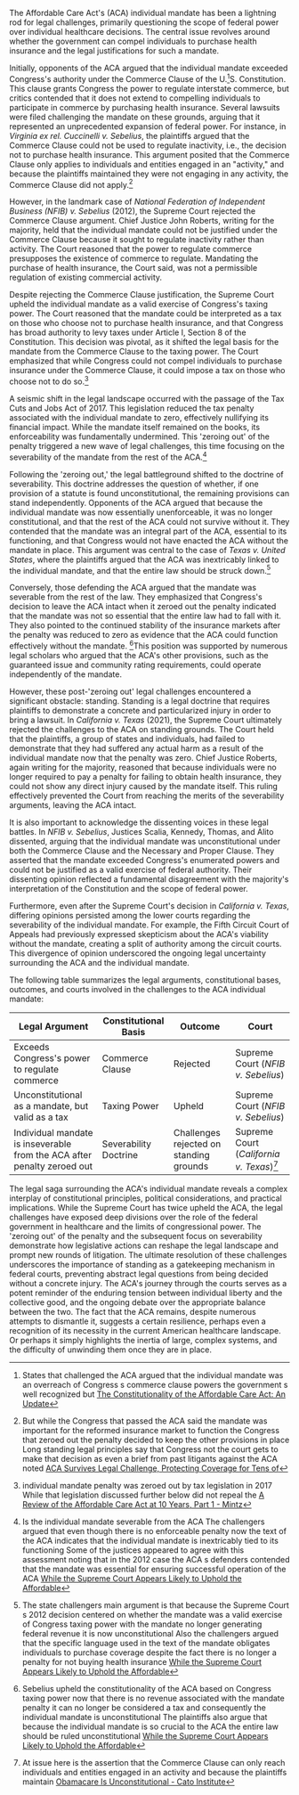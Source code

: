 The Affordable Care Act's (ACA) individual mandate has been a lightning rod for legal challenges, primarily questioning the scope of federal power over individual healthcare decisions. The central issue revolves around whether the government can compel individuals to purchase health insurance and the legal justifications for such a mandate.

Initially, opponents of the ACA argued that the individual mandate exceeded Congress's authority under the Commerce Clause of the U.[^1]S. Constitution. This clause grants Congress the power to regulate interstate commerce, but critics contended that it does not extend to compelling individuals to participate in commerce by purchasing health insurance. Several lawsuits were filed challenging the mandate on these grounds, arguing that it represented an unprecedented expansion of federal power. For instance, in *Virginia ex rel. Cuccinelli v. Sebelius*, the plaintiffs argued that the Commerce Clause could not be used to regulate inactivity, i.e., the decision not to purchase health insurance. This argument posited that the Commerce Clause only applies to individuals and entities engaged in an "activity," and because the plaintiffs maintained they were not engaging in any activity, the Commerce Clause did not apply.[^2]

However, in the landmark case of *National Federation of Independent Business (NFIB) v. Sebelius* (2012), the Supreme Court rejected the Commerce Clause argument. Chief Justice John Roberts, writing for the majority, held that the individual mandate could not be justified under the Commerce Clause because it sought to regulate inactivity rather than activity. The Court reasoned that the power to regulate commerce presupposes the existence of commerce to regulate. Mandating the purchase of health insurance, the Court said, was not a permissible regulation of existing commercial activity.

Despite rejecting the Commerce Clause justification, the Supreme Court upheld the individual mandate as a valid exercise of Congress's taxing power. The Court reasoned that the mandate could be interpreted as a tax on those who choose not to purchase health insurance, and that Congress has broad authority to levy taxes under Article I, Section 8 of the Constitution. This decision was pivotal, as it shifted the legal basis for the mandate from the Commerce Clause to the taxing power. The Court emphasized that while Congress could not compel individuals to purchase insurance under the Commerce Clause, it could impose a tax on those who choose not to do so.[^3]

A seismic shift in the legal landscape occurred with the passage of the Tax Cuts and Jobs Act of 2017. This legislation reduced the tax penalty associated with the individual mandate to zero, effectively nullifying its financial impact. While the mandate itself remained on the books, its enforceability was fundamentally undermined. This 'zeroing out' of the penalty triggered a new wave of legal challenges, this time focusing on the severability of the mandate from the rest of the ACA.[^4]

Following the 'zeroing out,' the legal battleground shifted to the doctrine of severability. This doctrine addresses the question of whether, if one provision of a statute is found unconstitutional, the remaining provisions can stand independently. Opponents of the ACA argued that because the individual mandate was now essentially unenforceable, it was no longer constitutional, and that the rest of the ACA could not survive without it. They contended that the mandate was an integral part of the ACA, essential to its functioning, and that Congress would not have enacted the ACA without the mandate in place. This argument was central to the case of *Texas v. United States*, where the plaintiffs argued that the ACA was inextricably linked to the individual mandate, and that the entire law should be struck down.[^5]

Conversely, those defending the ACA argued that the mandate was severable from the rest of the law. They emphasized that Congress's decision to leave the ACA intact when it zeroed out the penalty indicated that the mandate was not so essential that the entire law had to fall with it. They also pointed to the continued stability of the insurance markets after the penalty was reduced to zero as evidence that the ACA could function effectively without the mandate. [^6]This position was supported by numerous legal scholars who argued that the ACA's other provisions, such as the guaranteed issue and community rating requirements, could operate independently of the mandate.

However, these post-'zeroing out' legal challenges encountered a significant obstacle: standing. Standing is a legal doctrine that requires plaintiffs to demonstrate a concrete and particularized injury in order to bring a lawsuit. In *California v. Texas* (2021), the Supreme Court ultimately rejected the challenges to the ACA on standing grounds. The Court held that the plaintiffs, a group of states and individuals, had failed to demonstrate that they had suffered any actual harm as a result of the individual mandate now that the penalty was zero. Chief Justice Roberts, again writing for the majority, reasoned that because individuals were no longer required to pay a penalty for failing to obtain health insurance, they could not show any direct injury caused by the mandate itself. This ruling effectively prevented the Court from reaching the merits of the severability arguments, leaving the ACA intact.

It is also important to acknowledge the dissenting voices in these legal battles. In *NFIB v. Sebelius*, Justices Scalia, Kennedy, Thomas, and Alito dissented, arguing that the individual mandate was unconstitutional under both the Commerce Clause and the Necessary and Proper Clause. They asserted that the mandate exceeded Congress's enumerated powers and could not be justified as a valid exercise of federal authority. Their dissenting opinion reflected a fundamental disagreement with the majority's interpretation of the Constitution and the scope of federal power.

Furthermore, even after the Supreme Court's decision in *California v. Texas*, differing opinions persisted among the lower courts regarding the severability of the individual mandate. For example, the Fifth Circuit Court of Appeals had previously expressed skepticism about the ACA's viability without the mandate, creating a split of authority among the circuit courts. This divergence of opinion underscored the ongoing legal uncertainty surrounding the ACA and the individual mandate.

The following table summarizes the legal arguments, constitutional bases, outcomes, and courts involved in the challenges to the ACA individual mandate:

| Legal Argument | Constitutional Basis | Outcome | Court |
| --- | --- | --- | --- |
| Exceeds Congress's power to regulate commerce | Commerce Clause | Rejected | Supreme Court (*NFIB v. Sebelius*) |
| Unconstitutional as a mandate, but valid as a tax | Taxing Power | Upheld | Supreme Court (*NFIB v. Sebelius*) |
| Individual mandate is inseverable from the ACA after penalty zeroed out | Severability Doctrine | Challenges rejected on standing grounds | Supreme Court (*California v. Texas*)[^7] |


The legal saga surrounding the ACA's individual mandate reveals a complex interplay of constitutional principles, political considerations, and practical implications. While the Supreme Court has twice upheld the ACA, the legal challenges have exposed deep divisions over the role of the federal government in healthcare and the limits of congressional power. The 'zeroing out' of the penalty and the subsequent focus on severability demonstrate how legislative actions can reshape the legal landscape and prompt new rounds of litigation. The ultimate resolution of these challenges underscores the importance of standing as a gatekeeping mechanism in federal courts, preventing abstract legal questions from being decided without a concrete injury. The ACA's journey through the courts serves as a potent reminder of the enduring tension between individual liberty and the collective good, and the ongoing debate over the appropriate balance between the two. The fact that the ACA remains, despite numerous attempts to dismantle it, suggests a certain resilience, perhaps even a recognition of its necessity in the current American healthcare landscape. Or perhaps it simply highlights the inertia of large, complex systems, and the difficulty of unwinding them once they are in place.



[^1]: States that challenged the ACA argued that the individual mandate was an overreach of Congress s commerce clause powers the government s well recognized but [The Constitutionality of the Affordable Care Act: An Update](https://journalofethics.ama-assn.org/article/constitutionality-affordable-care-act-update/2012-11)

[^2]: But while the Congress that passed the ACA said the mandate was important for the reformed insurance market to function the Congress that zeroed out the penalty decided to keep the other provisions in place Long standing legal principles say that Congress not the court gets to make that decision as even a brief from past litigants against the ACA noted [ACA Survives Legal Challenge, Protecting Coverage for Tens of](https://cbpp.org/research/health/suit-challenging-aca-legally-suspect-but-threatens-loss-of-coverage-for-millions)

[^3]: individual mandate penalty was zeroed out by tax legislation in 2017 While that legislation discussed further below did not repeal the [A Review of the Affordable Care Act at 10 Years, Part 1 - Mintz](https://mintz.com/insights-center/viewpoints/2146/2020-04-07-review-affordable-care-act-10-years-part-1-individual)

[^4]: Is the individual mandate severable from the ACA The challengers argued that even though there is no enforceable penalty now the text of the ACA indicates that the individual mandate is inextricably tied to its functioning Some of the justices appeared to agree with this assessment noting that in the 2012 case the ACA s defenders contended that the mandate was essential for ensuring successful operation of the ACA [While the Supreme Court Appears Likely to Uphold the Affordable](https://nashp.org/while-the-supreme-court-appears-likely-to-uphold-the-affordable-care-act-states-still-face-uncertainty)

[^5]: The state challengers main argument is that because the Supreme Court s 2012 decision centered on whether the mandate was a valid exercise of Congress taxing power with the mandate no longer generating federal revenue it is now unconstitutional Also the challengers argued that the specific language used in the text of the mandate obligates individuals to purchase coverage despite the fact there is no longer a penalty for not buying health insurance [While the Supreme Court Appears Likely to Uphold the Affordable](https://nashp.org/while-the-supreme-court-appears-likely-to-uphold-the-affordable-care-act-states-still-face-uncertainty)

[^6]: Sebelius upheld the constitutionality of the ACA based on Congress taxing power now that there is no revenue associated with the mandate penalty it can no longer be considered a tax and consequently the individual mandate is unconstitutional The plaintiffs also argue that because the individual mandate is so crucial to the ACA the entire law should be ruled unconstitutional [While the Supreme Court Appears Likely to Uphold the Affordable](https://nashp.org/while-the-supreme-court-appears-likely-to-uphold-the-affordable-care-act-states-still-face-uncertainty)

[^7]: At issue here is the assertion that the Commerce Clause can only reach individuals and entities engaged in an activity and because the plaintiffs maintain [Obamacare Is Unconstitutional - Cato Institute](https://cato.org/policy-report/march/april-2011/obamacare-unconstitutional)